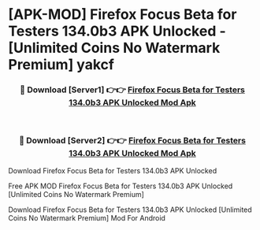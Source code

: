 # [APK-MOD] Firefox Focus Beta for Testers 134.0b3 APK Unlocked - [Unlimited Coins No Watermark Premium] yakcf



<div align="center">
<h3>🔴 Download [Server1] 👉👉 <a href="https://momento.my/?title=Firefox_Focus_Beta_for_Testers_134.0b3_APK_Unlocked">Firefox Focus Beta for Testers 134.0b3 APK Unlocked Mod Apk</a></h3><br>

<h3>🔴 Download [Server2] 👉👉 <a href="https://momento.my/?title=Firefox_Focus_Beta_for_Testers_134.0b3_APK_Unlocked">Firefox Focus Beta for Testers 134.0b3 APK Unlocked Mod Apk</a></h3>
</div>



Download Firefox Focus Beta for Testers 134.0b3 APK Unlocked 

Free APK MOD Firefox Focus Beta for Testers 134.0b3 APK Unlocked [Unlimited Coins No Watermark Premium]

Download Firefox Focus Beta for Testers 134.0b3 APK Unlocked [Unlimited Coins No Watermark Premium] Mod For Android
